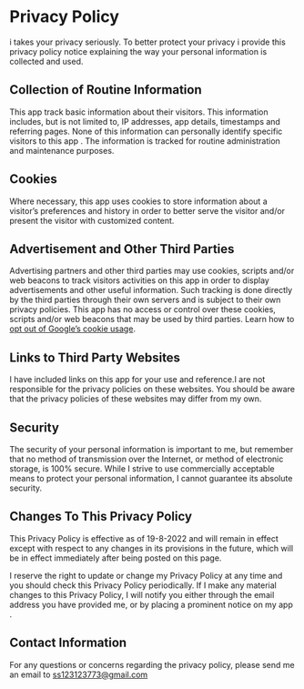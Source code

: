 # Privacy Policy

i takes your privacy seriously. To better protect your privacy i provide this privacy policy notice explaining the way your personal information is collected and used.


## Collection of Routine Information

This app track basic information about their visitors. This information includes, but is not limited to, IP addresses, app details, timestamps and referring pages. None of this information can personally identify specific  visitors  to this  app . The information is tracked for routine administration and maintenance purposes.


## Cookies

Where necessary, this  app  uses cookies to store information about a visitor’s preferences and history in order to better serve the visitor  and/or present the  visitor  with customized content.


## Advertisement and Other Third Parties

Advertising partners and other third parties may use cookies, scripts and/or web beacons to track visitors  activities on this app  in order to display advertisements and other useful information. Such tracking is done directly by the third parties through their own servers and is subject to their own privacy policies. This app has no access or control over these cookies, scripts and/or web beacons that may be used by third parties. Learn how to [opt out of Google’s cookie usage](http://www.google.com/privacy_ads.html).


## Links to Third Party Websites

I have included links on this app for your use and reference.I are not responsible for the privacy policies on these websites. You should be aware that the privacy policies of these websites may differ from my own.


## Security

The security of your personal information is important to me, but remember that no method of transmission over the Internet, or method of electronic storage, is 100% secure. While I strive to use commercially acceptable means to protect your personal information, I cannot guarantee its absolute security.


## Changes To This Privacy Policy

This Privacy Policy is effective as of 19-8-2022 and will remain in effect except with respect to any changes in its provisions in the future, which will be in effect immediately after being posted on this page.

I reserve the right to update or change my Privacy Policy at any time and you should check this Privacy Policy periodically. If I make any material changes to this Privacy Policy, I  will notify you either through the email address you have provided  me, or by placing a prominent notice on my app .


## Contact Information

For any questions or concerns regarding the privacy policy, please send me  an email to ss123123773@gmail.com 
